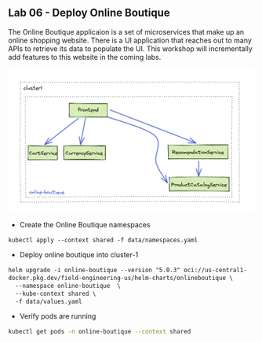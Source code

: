 ## Lab 06 - Deploy Online Boutique <a name="lab-06---deploy-online-boutique-"></a>


The Online Boutique applicaion is a set of microservices that make up an online shopping website. There is a UI application that reaches out to many APIs to retrieve its data to populate the UI. This workshop will incrementally add features to this website in the coming labs. 

![Online Boutique cluster-1](images/online-boutique-cluster1.png)

* Create the Online Boutique namespaces
```shell
kubectl apply --context shared -f data/namespaces.yaml
```
* Deploy online boutique into cluster-1
```shell
helm upgrade -i online-boutique --version "5.0.3" oci://us-central1-docker.pkg.dev/field-engineering-us/helm-charts/onlineboutique \
  --namespace online-boutique  \
  --kube-context shared \
  -f data/values.yaml
```

* Verify pods are running
```bash
kubectl get pods -n online-boutique --context shared
```
